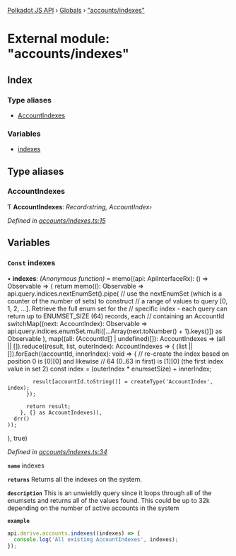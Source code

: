 [Polkadot JS API](../README.md) › [Globals](../globals.md) › ["accounts/indexes"](_accounts_indexes_.md)

# External module: "accounts/indexes"

## Index

### Type aliases

* [AccountIndexes](_accounts_indexes_.md#accountindexes)

### Variables

* [indexes](_accounts_indexes_.md#const-indexes)

## Type aliases

###  AccountIndexes

Ƭ **AccountIndexes**: *Record‹string, AccountIndex›*

*Defined in [accounts/indexes.ts:15](https://github.com/polkadot-js/api/blob/e601ae27a1/packages/api-derive/src/accounts/indexes.ts#L15)*

## Variables

### `Const` indexes

• **indexes**: *(Anonymous function)* =  memo((api: ApiInterfaceRx): () => Observable<AccountIndexes> => {
  return memo((): Observable<AccountIndexes> =>
    api.query.indices.nextEnumSet<AccountIndex>().pipe(
      // use the nextEnumSet (which is a counter of the number of sets) to construct
      // a range of values to query [0, 1, 2, ...]. Retrieve the full enum set for the
      // specific index - each query can return up to ENUMSET_SIZE (64) records, each
      // containing an AccountId
      switchMap((next: AccountIndex): Observable<any> =>
        api.query.indices.enumSet.multi([...Array(next.toNumber() + 1).keys()]) as Observable<any>
      ),
      map((all: (AccountId[] | undefined)[]): AccountIndexes =>
        (all || []).reduce((result, list, outerIndex): AccountIndexes => {
          (list || []).forEach((accountId, innerIndex): void => {
            // re-create the index based on position 0 is [0][0] and likewise
            // 64 (0..63 in first) is [1][0] (the first index value in set 2)
            const index = (outerIndex * enumsetSize) + innerIndex;

            result[accountId.toString()] = createType('AccountIndex', index);
          });

          return result;
        }, {} as AccountIndexes)),
      drr()
    ));
}, true)

*Defined in [accounts/indexes.ts:34](https://github.com/polkadot-js/api/blob/e601ae27a1/packages/api-derive/src/accounts/indexes.ts#L34)*

**`name`** indexes

**`returns`** Returns all the indexes on the system.

**`description`** This is an unwieldly query since it loops through
all of the enumsets and returns all of the values found. This could be up to 32k depending
on the number of active accounts in the system

**`example`** 
<BR>

```javascript
api.derive.accounts.indexes((indexes) => {
  console.log('All existing AccountIndexes', indexes);
});
```
